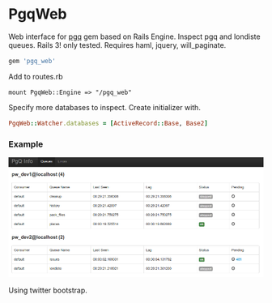 PgqWeb
======

Web interface for [pgq](http://github.com/kostya/pgq) gem based on Rails Engine. Inspect pgq and londiste queues. Rails 3! only tested.
Requires haml, jquery, will_paginate.


```ruby
gem 'pgq_web'
```

Add to routes.rb

    mount PgqWeb::Engine => "/pgq_web"


Specify more databases to inspect. Create initializer with.

```ruby
PgqWeb::Watcher.databases = [ActiveRecord::Base, Base2]
```

### Example

![Example](https://github.com/kostya/pgq_web/raw/master/img.png)



Using twitter bootstrap.